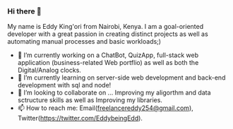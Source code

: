 ### Hi there 👋
My name is Eddy King'ori from Nairobi, Kenya. I am a goal-oriented developer with a great passion in creating distinct projects as well as automating manual processes and basic workloads;)

- 🔭 I’m currently working on 
a ChatBot, QuizApp, 
full-stack web application (business-related Web portflio) as well as both the
Digital/Analog clocks.
- 🌱 I’m currently learning on server-side web development and back-end development with sql and node!
- 👯 I’m looking to collaborate on ...
Improving my aligorthm and data sctructure skills as well as
Improving my libraries.
- 📫 How to reach me: Email(freelancereddy254@gmail.com), Twitter(https://twitter.com/EddybeingEdd).
